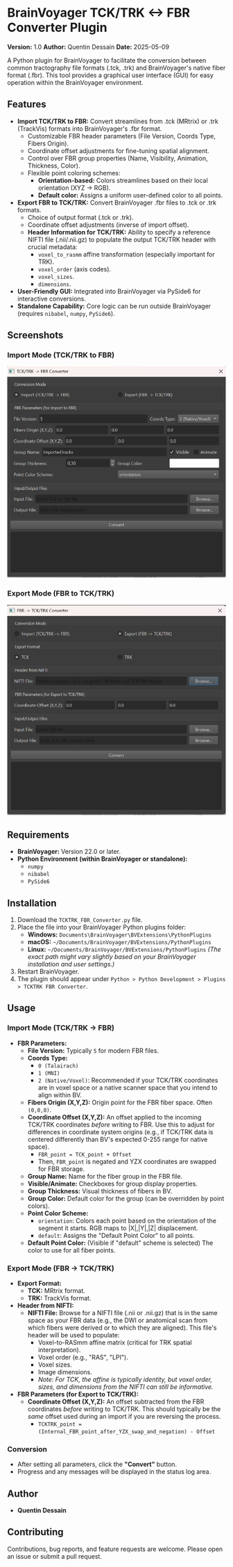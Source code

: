 # BrainVoyager TCK/TRK <-> FBR Converter Plugin

**Version:** 1.0
**Author:** Quentin Dessain
**Date:** 2025-05-09

A Python plugin for BrainVoyager to facilitate the conversion between common tractography file formats (.tck, .trk) and BrainVoyager's native fiber format (.fbr). This tool provides a graphical user interface (GUI) for easy operation within the BrainVoyager environment.

## Features

*   **Import TCK/TRK to FBR:** Convert streamlines from .tck (MRtrix) or .trk (TrackVis) formats into BrainVoyager's .fbr format.
    *   Customizable FBR header parameters (File Version, Coords Type, Fibers Origin).
    *   Coordinate offset adjustments for fine-tuning spatial alignment.
    *   Control over FBR group properties (Name, Visibility, Animation, Thickness, Color).
    *   Flexible point coloring schemes:
        *   **Orientation-based:** Colors streamlines based on their local orientation (XYZ -> RGB).
        *   **Default color:** Assigns a uniform user-defined color to all points.
*   **Export FBR to TCK/TRK:** Convert BrainVoyager .fbr files to .tck or .trk formats.
    *   Choice of output format (.tck or .trk).
    *   Coordinate offset adjustments (inverse of import offset).
    *   **Header Information for TCK/TRK:** Ability to specify a reference NIFTI file (.nii/.nii.gz) to populate the output TCK/TRK header with crucial metadata:
        *   `voxel_to_rasmm` affine transformation (especially important for TRK).
        *   `voxel_order` (axis codes).
        *   `voxel_sizes`.
        *   `dimensions`.
*   **User-Friendly GUI:** Integrated into BrainVoyager via PySide6 for interactive conversions.
*   **Standalone Capability:** Core logic can be run outside BrainVoyager (requires `nibabel`, `numpy`, `PySide6`).

## Screenshots

### Import Mode (TCK/TRK to FBR)

![Import Mode Screenshot](screenshots/import_mode.png)

### Export Mode (FBR to TCK/TRK)

![Export Mode Screenshot](screenshots/export_mode.png)

## Requirements

*   **BrainVoyager:** Version 22.0 or later.
*   **Python Environment (within BrainVoyager or standalone):**
    *   `numpy`
    *   `nibabel`
    *   `PySide6`
	
## Installation

1.  Download the `TCKTRK_FBR_Converter.py` file.
2.  Place the file into your BrainVoyager Python plugins folder:
    *   **Windows:** `Documents\BrainVoyager\BVExtensions\PythonPlugins`
    *   **macOS:** `~/Documents/BrainVoyager/BVExtensions/PythonPlugins`
    *   **Linux:** `~/Documents/BrainVoyager/BVExtensions/PythonPlugins`
    *(The exact path might vary slightly based on your BrainVoyager installation and user settings.)*
3.  Restart BrainVoyager.
4.  The plugin should appear under `Python > Python Development > Plugins > TCKTRK FBR Converter`.

## Usage

### Import Mode (TCK/TRK -> FBR)

*   **FBR Parameters:**
    *   **File Version:** Typically `5` for modern FBR files.
    *   **Coords Type:**
        *   `0 (Talairach)`
        *   `1 (MNI)`
        *   `2 (Native/Voxel)`: Recommended if your TCK/TRK coordinates are in voxel space or a native scanner space that you intend to align within BV.
    *   **Fibers Origin (X,Y,Z):** Origin point for the FBR fiber space. Often `(0,0,0)`.
    *   **Coordinate Offset (X,Y,Z):** An offset applied to the incoming TCK/TRK coordinates *before* writing to FBR. Use this to adjust for differences in coordinate system origins (e.g., if TCK/TRK data is centered differently than BV's expected 0-255 range for native space).
        *   `FBR_point = TCK_point + Offset`
        *   Then, `FBR_point` is negated and YZX coordinates are swapped for FBR storage.
    *   **Group Name:** Name for the fiber group in the FBR file.
    *   **Visible/Animate:** Checkboxes for group display properties.
    *   **Group Thickness:** Visual thickness of fibers in BV.
    *   **Group Color:** Default color for the group (can be overridden by point colors).
    *   **Point Color Scheme:**
        *   `orientation`: Colors each point based on the orientation of the segment it starts. RGB maps to |X|,|Y|,|Z| displacement.
        *   `default`: Assigns the "Default Point Color" to all points.
    *   **Default Point Color:** (Visible if "default" scheme is selected) The color to use for all fiber points.

### Export Mode (FBR -> TCK/TRK)

*   **Export Format:**
    *   **TCK:** MRtrix format.
    *   **TRK:** TrackVis format.
*   **Header from NIFTI:**
    *   **NIFTI File:** Browse for a NIFTI file (.nii or .nii.gz) that is in the same space as your FBR data (e.g., the DWI or anatomical scan from which fibers were derived or to which they are aligned). This file's header will be used to populate:
        *   Voxel-to-RASmm affine matrix (critical for TRK spatial interpretation).
        *   Voxel order (e.g., "RAS", "LPI").
        *   Voxel sizes.
        *   Image dimensions.
        *   *Note: For TCK, the affine is typically identity, but voxel order, sizes, and dimensions from the NIFTI can still be informative.*
*   **FBR Parameters (for Export to TCK/TRK):**
    *   **Coordinate Offset (X,Y,Z):** An offset subtracted from the FBR coordinates *before* writing to TCK/TRK. This should typically be the *same* offset used during an import if you are reversing the process.
        *   `TCKTRK_point = (Internal_FBR_point_after_YZX_swap_and_negation) - Offset`

### Conversion

*   After setting all parameters, click the **"Convert"** button.
*   Progress and any messages will be displayed in the status log area.


## Author

*   **Quentin Dessain**


## Contributing

Contributions, bug reports, and feature requests are welcome. Please open an issue or submit a pull request.
